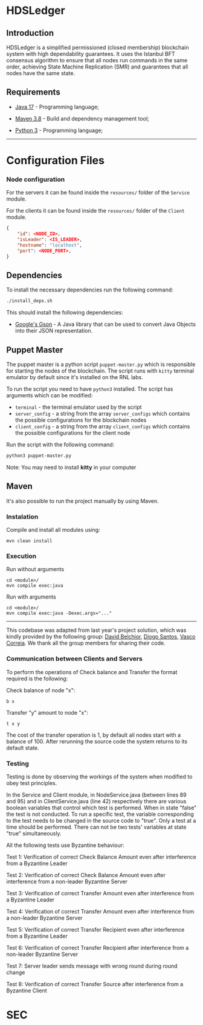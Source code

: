 # HDSLedger

## Introduction

HDSLedger is a simplified permissioned (closed membership) blockchain system with high dependability
guarantees. It uses the Istanbul BFT consensus algorithm to ensure that all nodes run commands
in the same order, achieving State Machine Replication (SMR) and guarantees that all nodes
have the same state.

## Requirements

- [Java 17](https://www.oracle.com/java/technologies/javase-jdk17-downloads.html) - Programming language;

- [Maven 3.8](https://maven.apache.org/) - Build and dependency management tool;

- [Python 3](https://www.python.org/downloads/) - Programming language;

---

# Configuration Files

### Node configuration

For the servers it can be found inside the `resources/` folder of the `Service` module.

For the clients it can be found inside the `resources/` folder of the `Client` module.

```json
{
    "id": <NODE_ID>,
    "isLeader": <IS_LEADER>,
    "hostname": "localhost",
    "port": <NODE_PORT>,
}
```

## Dependencies

To install the necessary dependencies run the following command:

```bash
./install_deps.sh
```

This should install the following dependencies:

- [Google's Gson](https://github.com/google/gson) - A Java library that can be used to convert Java Objects into their JSON representation.

## Puppet Master

The puppet master is a python script `puppet-master.py` which is responsible for starting the nodes
of the blockchain.
The script runs with `kitty` terminal emulator by default since it's installed on the RNL labs.

To run the script you need to have `python3` installed.
The script has arguments which can be modified:

- `terminal` - the terminal emulator used by the script
- `server_config` - a string from the array `server_configs` which contains the possible configurations for the blockchain nodes
- `client_config` - a string from the array `client_configs` which contains the possible configurations for the client node



Run the script with the following command:

```bash
python3 puppet-master.py
```
Note: You may need to install **kitty** in your computer

## Maven

It's also possible to run the project manually by using Maven.

### Instalation

Compile and install all modules using:

```
mvn clean install
```

### Execution

Run without arguments

```
cd <module>/
mvn compile exec:java
```

Run with arguments

```
cd <module>/
mvn compile exec:java -Dexec.args="..."
```
---
This codebase was adapted from last year's project solution, which was kindly provided by the following group: [David Belchior](https://github.com/DavidAkaFunky), [Diogo Santos](https://github.com/DiogoSantoss), [Vasco Correia](https://github.com/Vaascoo). We thank all the group members for sharing their code.

### Communication between Clients and Servers

To perform the operations of Check balance and Transfer the format required is the following:

Check balance of node "x":

```
b x
```

Transfer "y" amount to node "x":

```
t x y 
```

The cost of the transfer operation is 1, by default all nodes start with a balance of 100. After rerunning the source code the system returns to its default state.

### Testing

Testing is done by observing the workings of the system when modified to obey test principles.

In the Service and Client module, in NodeService.java (between lines 89 and 95) and in ClientService.java (line 42) respectively there are various boolean variables that control which test is performed. When in state "false" the test is not conducted. To run a specific test, the variable corresponding to the test needs to be changed in the source code to "true". Only a test at a time should be performed. There can not be two tests' variables at state "true" simultaneously. 

All the following tests use Byzantine behaviour:

Test 1:  Verification of correct Check Balance Amount even after interference from a Byzantine Leader

Test 2:  Verification of correct Check Balance Amount even after interference from a non-leader Byzantine Server

Test 3:  Verification of correct Transfer Amount even after interference from a Byzantine Leader

Test 4:  Verification of correct Transfer Amount even after interference from a non-leader Byzantine Server

Test 5:  Verification of correct Transfer Recipient even after interference from a Byzantine Leader

Test 6:  Verification of correct Transfer Recipient after interference from a non-leader Byzantine Server

Test 7:  Server leader sends message with wrong round during round change

Test 8:  Verification of correct Transfer Source after interference from a Byzantine Client

# SEC


